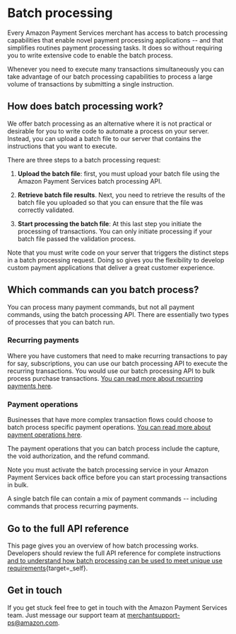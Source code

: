 Batch processing
================

Every Amazon Payment Services merchant has access to batch processing
capabilities that enable novel payment processing applications -- and
that simplifies routines payment processing tasks. It does so without
requiring you to write extensive code to enable the batch process.

Whenever you need to execute many transactions simultaneously you can
take advantage of our batch processing capabilities to process a large
volume of transactions by submitting a single instruction.

How does batch processing work?
-------------------------------

We offer batch processing as an alternative where it is not practical or
desirable for you to write code to automate a process on your server.
Instead, you can upload a batch file to our server that contains the
instructions that you want to execute.

There are three steps to a batch processing request:

1.  **Upload the batch file**: first, you must upload your batch file
    using the Amazon Payment Services batch processing API.

2.  **Retrieve batch file results**. Next, you need to retrieve the
    results of the batch file you uploaded so that you can ensure that
    the file was correctly validated.

3.  **Start processing the batch file**: At this last step you initiate
    the processing of transactions. You can only initiate processing if
    your batch file passed the validation process.

Note that you must write code on your server that triggers the distinct
steps in a batch processing request. Doing so gives you the flexibility
to develop custom payment applications that deliver a great customer
experience.

Which commands can you batch process?
-------------------------------------

You can process many payment commands, but not all payment commands,
using the batch processing API. There are essentially two types of
processes that you can batch run.

### Recurring payments

Where you have customers that need to make recurring transactions to pay
for say, subscriptions, you can use our batch processing API to execute
the recurring transactions. You would use our batch processing API to
bulk process purchase transactions. [You can read more about recurring
payments here](32.md).

### Payment operations

Businesses that have more complex transaction flows could choose to
batch process specific payment operations. [You can read more about
payment operations here](34.md).

The payment operations that you can batch process include the capture,
the void authorization, and the refund command.

Note you must activate the batch processing service in your Amazon
Payment Services back office before you can start processing
transactions in bulk.

A single batch file can contain a mix of payment commands -- including
commands that process recurring payments.


Go to the full API reference
----------------------------

This page gives you an overview of how batch processing works.
Developers should review the full API reference for complete
instructions [and to understand how batch processing can be used to meet
unique use
requirements](https://paymentservices-reference.payfort.com//docs/api/build/index.html#batch-service){target=_self}.

Get in touch
------------

If you get stuck feel free to get in touch with the Amazon Payment
Services team. Just message our support team at <merchantsupport-ps@amazon.com>.
